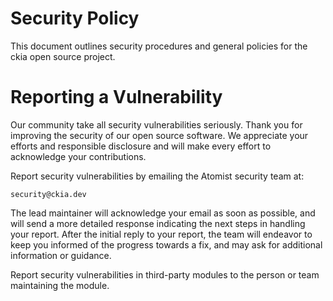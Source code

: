 # Security Policy

This document outlines security procedures and general policies for the ckia open source project.

# Reporting a Vulnerability 

Our community take all security vulnerabilities
seriously. Thank you for improving the security of our open source 
software. We appreciate your efforts and responsible disclosure and will
make every effort to acknowledge your contributions.

Report security vulnerabilities by emailing the Atomist security team at:
    
    security@ckia.dev

The lead maintainer will acknowledge your email as soon as possible, and will
send a more detailed response indicating the next steps in 
handling your report. After the initial reply to your report, the
team will endeavor to keep you informed of the progress towards a fix, and may ask for additional information or guidance.

Report security vulnerabilities in third-party modules to the person or 
team maintaining the module.
